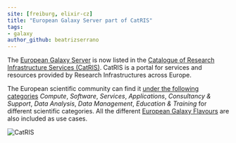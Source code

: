 ```yaml
---
site: [freiburg, elixir-cz]
title: "European Galaxy Server part of CatRIS"
tags: 
- galaxy
author_github: beatrizserrano
---
```



The [European Galaxy Server](https://usegalaxy.eu/) is now listed in the [Catalogue of Research Infrastructure Services (CatRIS)](https://www.portal.catris.eu/home). CatRIS is a portal for services and resources provided by Research Infrastructures across Europe.

The European scientific community can find it [under the following categories](https://www.portal.catris.eu/service/european_galaxy_server.european_galaxy_server) _Compute_, _Software_, _Services_, _Applications_, _Consultancy & Support_, _Data Analysis_, _Data Management_, _Education & Training_ for different scientific categories. All the different [European Galaxy Flavours](https://galaxyproject.eu/posts/2020/12/28/subdomains/) are also included as use cases.

![CatRIS](/assets/media/catris_logo.svg)